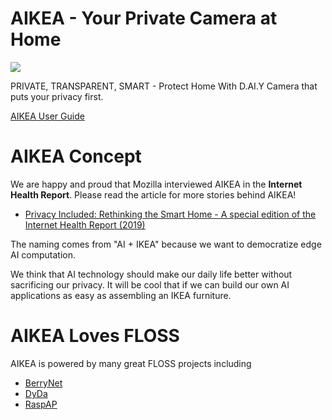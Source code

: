 # AIKEA - Your Private Camera at Home

![](https://ksr-ugc.imgix.net/assets/026/185/210/f8ad208e92e5228b2bb7f258a378a9d8_original.PNG?ixlib=rb-2.1.0&crop=faces&w=1552&h=873&fit=crop&v=1566206930&auto=format&frame=1&q=92&s=1c798fd04e3f196bdf14a4a41deed641)

PRIVATE, TRANSPARENT, SMART - Protect Home With D.AI.Y Camera that puts your privacy first. 

[AIKEA User Guide](https://drive.google.com/drive/folders/12eieKbEnHhEWaYJyRplP2LQnc2QDxJAp)

# AIKEA Concept

We are happy and proud that Mozilla interviewed AIKEA in the **Internet Health Report**. Please read the article for more stories behind AIKEA!

  * [Privacy Included: Rethinking the Smart Home - A special edition of the Internet Health Report (2019)](https://foundation.mozilla.org/en/privacy-included/)

The naming comes from "AI + IKEA" because we want to democratize edge AI computation.

We think that AI technology should make our daily life better without sacrificing our privacy. It will be cool that if we can build our own AI applications as easy as assembling an IKEA furniture.

# AIKEA Loves FLOSS

AIKEA is powered by many great FLOSS projects including

* [BerryNet](https://github.com/DT42/BerryNet)
* [DyDa](https://github.com/numbersprotocol/dyda)
* [RaspAP](https://github.com/billz/raspap-webgui)
